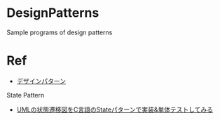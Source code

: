 # DesignPatterns
Sample programs of design patterns


# Ref

- [デザインパターン](https://www.techscore.com/tech/DesignPattern/index.html/)

State Pattern
- [UMLの状態遷移図をC言語のStateパターンで実装&単体テストしてみる](https://katono123.hatenablog.com/entry/20120325/1332650559)